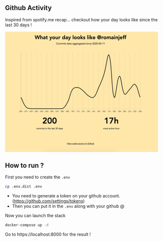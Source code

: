 ## Github Activity
Inspired from spotify.me recap... checkout how your day looks like since the last 30 days !

![](./screenshot.png)

## How to run ?
First you need to create the `.env`
```bash
cp .env.dist .env
```

- You need to generate a token on your github account. (https://github.com/settings/tokens)
- Then you can put it in the `.env` along with your github @

Now you can launch the stack
```bash
docker-compose up -d
```

Go to https://localhost:8000 for the result !
